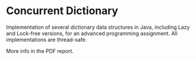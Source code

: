 # Concurrent Dictionary

Implementation of several dictionary data structures in Java, including Lazy and Lock-free versions, for an advanced programming assignment. All implementations are thread-safe.

More info in the PDF report.
